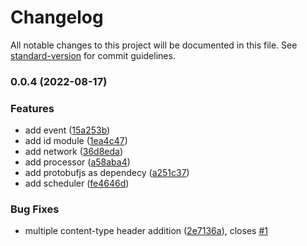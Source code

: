 # Changelog

All notable changes to this project will be documented in this file. See [standard-version](https://github.com/conventional-changelog/standard-version) for commit guidelines.

### 0.0.4 (2022-08-17)

### Features

- add event ([15a253b](https://github.com/gojekfarm/clickstream-web/commit/15a253bd6d84e4e7362dbb32f1e9febd5c1af1c9))
- add id module ([1ea4c47](https://github.com/gojekfarm/clickstream-web/commit/1ea4c47efd440dfe587dfe13f8bc8e8279d4e2aa))
- add network ([36d8eda](https://github.com/gojekfarm/clickstream-web/commit/36d8eda585cafa427ca7a411cd72f8e3fac1bffc))
- add processor ([a58aba4](https://github.com/gojekfarm/clickstream-web/commit/a58aba4e903730503208f66a32fc1599539df580))
- add protobufjs as dependecy ([a251c37](https://github.com/gojekfarm/clickstream-web/commit/a251c3781822ad8c95dfcded584c288b33c69701))
- add scheduler ([fe4646d](https://github.com/gojekfarm/clickstream-web/commit/fe4646d03c73192ad7123ad3544975cfab918679))

### Bug Fixes

- multiple content-type header addition ([2e7136a](https://github.com/gojekfarm/clickstream-web/commit/2e7136aa82bb69eb2f21d5f058ddd85966130cb8)), closes [#1](https://github.com/gojekfarm/clickstream-web/issues/1)
